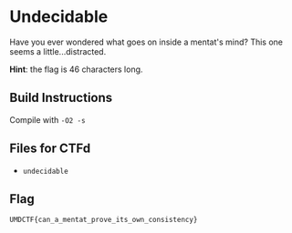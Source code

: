 # Undecidable
Have you ever wondered what goes on inside a mentat's mind? This one seems a little...distracted.

**Hint**: the flag is 46 characters long.

## Build Instructions
Compile with `-O2 -s`

## Files for CTFd
- `undecidable`

## Flag

`UMDCTF{can_a_mentat_prove_its_own_consistency}`
